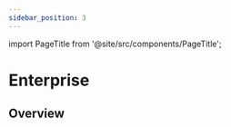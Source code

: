 ```yaml
---
sidebar_position: 3
---
```


import PageTitle from '@site/src/components/PageTitle';

# Enterprise

<PageTitle title="Enterprise | Dragonfly Cloud" />

## Overview
